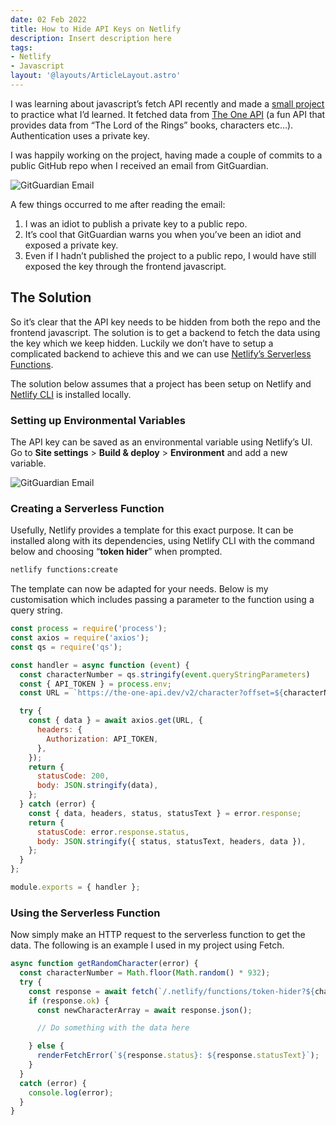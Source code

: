 ```yaml
---
date: 02 Feb 2022
title: How to Hide API Keys on Netlify
description: Insert description here
tags:
- Netlify
- Javascript
layout: '@layouts/ArticleLayout.astro'
---
```


I was learning about javascript’s fetch API recently and made a [small project](/projects/fun-with-fetch) to practice what I’d learned. It fetched data from [The One API](https://the-one-api.dev/) (a fun API that provides data from “The Lord of the Rings” books, characters etc…). Authentication uses a private key.

I was happily working on the project, having made a couple of commits to a public GitHub repo when I received an email from GitGuardian.

![GitGuardian Email](https://kimba-imagecdn.imgix.net/elwoodp-dev/gitguardian-email.png)

A few things occurred to me after reading the email:

1. I was an idiot to publish a private key to a public repo.
2. It’s cool that GitGuardian warns you when you’ve been an idiot and exposed a private key.
3. Even if I hadn’t published the project to a public repo, I would have still exposed the key through the  frontend javascript.

## The Solution

So it’s clear that the API key needs to be hidden from both the repo and the frontend javascript. The solution is to get a backend to fetch the data using the key which we keep hidden. Luckily we don’t have to setup a complicated backend to achieve this and we can use [Netlify’s Serverless Functions](https://www.netlify.com/products/functions/).

The solution below assumes that a project has been setup on Netlify and [Netlify CLI](https://www.netlify.com/products/cli/#install) is installed locally.

### Setting up Environmental Variables

The API key can be saved as an environmental variable using Netlify’s UI. Go to **Site settings** \> **Build & deploy** \> **Environment** and add a new variable.

![GitGuardian Email](https://kimba-imagecdn.imgix.net/elwoodp-dev/netlify-env-setup.png)

### Creating a Serverless Function

Usefully, Netlify provides a template for this exact purpose. It can be installed along with its dependencies, using Netlify CLI with the command below and choosing “**token hider**” when prompted.

```bash
netlify functions:create
```

The template can now be adapted for your needs. Below is my customisation which includes passing a parameter to the function using a query string.

```js
const process = require('process');
const axios = require('axios');
const qs = require('qs');

const handler = async function (event) {
  const characterNumber = qs.stringify(event.queryStringParameters)
  const { API_TOKEN } = process.env;
  const URL = `https://the-one-api.dev/v2/character?offset=${characterNumber}`;

  try {
    const { data } = await axios.get(URL, {
      headers: {
        Authorization: API_TOKEN,
      },
    });
    return {
      statusCode: 200,
      body: JSON.stringify(data),
    };
  } catch (error) {
    const { data, headers, status, statusText } = error.response;
    return {
      statusCode: error.response.status,
      body: JSON.stringify({ status, statusText, headers, data }),
    };
  }
};

module.exports = { handler };

```

### Using the Serverless Function

Now simply make an HTTP request to the serverless function to  get the data. The following is an example I used in my project using Fetch.

```js
async function getRandomCharacter(error) {
  const characterNumber = Math.floor(Math.random() * 932);
  try {
    const response = await fetch(`/.netlify/functions/token-hider?${characterNumber}`);
    if (response.ok) {
      const newCharacterArray = await response.json();

	  // Do something with the data here

    } else {
      renderFetchError(`${response.status}: ${response.statusText}`);
    }
  }
  catch (error) {
    console.log(error);
  }
}
```